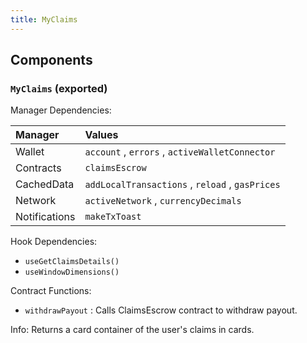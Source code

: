 ```yaml
---
title: MyClaims
---
```


## Components

### `MyClaims` (exported)

Manager Dependencies:

| Manager | Values                                                          |
| :--- | :------------------------------------------------------------------- |
| Wallet | `account` , `errors` , `activeWalletConnector`
| Contracts | `claimsEscrow`
| CachedData | `addLocalTransactions` , `reload` , `gasPrices`
| Network | `activeNetwork` , `currencyDecimals`
| Notifications | `makeTxToast`

Hook Dependencies:
- `useGetClaimsDetails()`
- `useWindowDimensions()`

Contract Functions: 
- `withdrawPayout` : Calls ClaimsEscrow contract to withdraw payout.


Info: Returns a card container of the user's claims in cards.